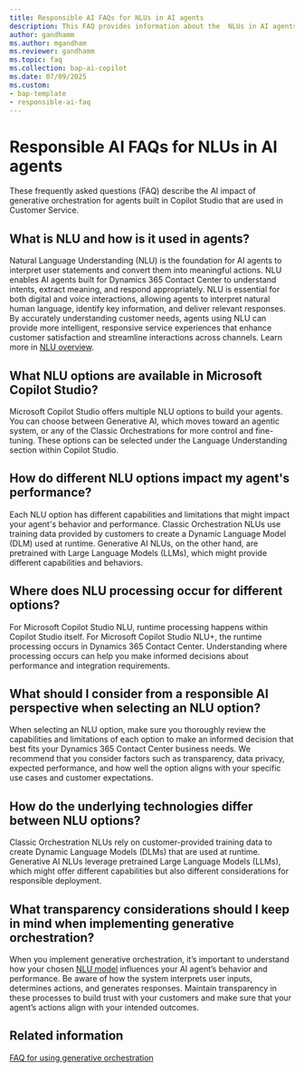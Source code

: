 ```yaml
---
title: Responsible AI FAQs for NLUs in AI agents
description: This FAQ provides information about the  NLUs in AI agents in Dynamics 365 Contact Center and Dynamics 365 Customer Service. 
author: gandhamm
ms.author: mgandham
ms.reviewer: gandhamm
ms.topic: faq
ms.collection: bap-ai-copilot
ms.date: 07/09/2025
ms.custom: 
- bap-template
- responsible-ai-faq
---
```


# Responsible AI FAQs for NLUs in AI agents

These frequently asked questions (FAQ) describe the AI impact of generative orchestration for agents built in Copilot Studio that are used in Customer Service.

## What is NLU and how is it used in agents?

Natural Language Understanding (NLU) is the foundation for AI agents to interpret user statements and convert them into meaningful actions. NLU enables AI agents built for Dynamics 365 Contact Center to understand intents, extract meaning, and respond appropriately. NLU is essential for both digital and voice interactions, allowing agents to interpret natural human language, identify key information, and deliver relevant responses. By accurately understanding customer needs, agents using NLU can provide more intelligent, responsive service experiences that enhance customer satisfaction and streamline interactions across channels. Learn more in [NLU overview](/microsoft-copilot-studio/nlu-overview).

## What NLU options are available in Microsoft Copilot Studio?

Microsoft Copilot Studio offers multiple NLU options to build your agents. You can choose between Generative AI, which moves toward an agentic system, or any of the Classic Orchestrations for more control and fine-tuning. These options can be selected under the Language Understanding section within Copilot Studio.

## How do different NLU options impact my agent's performance?

Each NLU option has different capabilities and limitations that might impact your agent's behavior and performance. Classic Orchestration NLUs use training data provided by customers to create a Dynamic Language Model (DLM) used at runtime. Generative AI NLUs, on the other hand, are pretrained with Large Language Models (LLMs), which might provide different capabilities and behaviors.

## Where does NLU processing occur for different options?

For Microsoft Copilot Studio NLU, runtime processing happens within Copilot Studio itself. For Microsoft Copilot Studio NLU+, the runtime processing occurs in Dynamics 365 Contact Center. Understanding where processing occurs can help you make informed decisions about performance and integration requirements.

## What should I consider from a responsible AI perspective when selecting an NLU option?

When selecting an NLU option, make sure you thoroughly review the capabilities and limitations of each option to make an informed decision that best fits your Dynamics 365 Contact Center business needs. We recommend that you consider factors such as transparency, data privacy, expected performance, and how well the option aligns with your specific use cases and customer expectations.

## How do the underlying technologies differ between NLU options?

Classic Orchestration NLUs rely on customer-provided training data to create Dynamic Language Models (DLMs) that are used at runtime. Generative AI NLUs leverage pretrained Large Language Models (LLMs), which might offer different capabilities but also different considerations for responsible deployment.

## What transparency considerations should I keep in mind when implementing generative orchestration?

When you implement generative orchestration, it’s important to understand how your chosen [NLU model](/microsoft-copilot-studio/nlu-overview) influences your AI agent’s behavior and performance. Be aware of how the system interprets user inputs, determines actions, and generates responses. Maintain transparency in these processes to build trust with your customers and make sure that your agent’s actions align with your intended outcomes.

## Related information

[FAQ for using generative orchestration](/microsoft-copilot-studio/faqs-generative-orchestration#what-is-generative-orchestration)  
